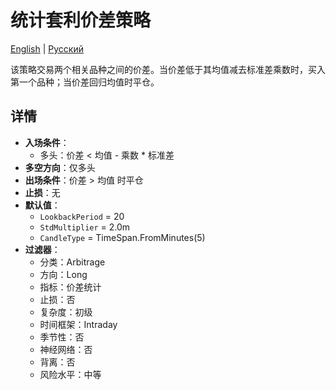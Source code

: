 # 统计套利价差策略
[English](README.md) | [Русский](README_ru.md)

该策略交易两个相关品种之间的价差。当价差低于其均值减去标准差乘数时，买入第一个品种；当价差回归均值时平仓。

## 详情
- **入场条件**：
  - 多头：价差 < 均值 - 乘数 * 标准差
- **多空方向**：仅多头
- **出场条件**：价差 > 均值 时平仓
- **止损**：无
- **默认值**：
  - `LookbackPeriod` = 20
  - `StdMultiplier` = 2.0m
  - `CandleType` = TimeSpan.FromMinutes(5)
- **过滤器**：
  - 分类：Arbitrage
  - 方向：Long
  - 指标：价差统计
  - 止损：否
  - 复杂度：初级
  - 时间框架：Intraday
  - 季节性：否
  - 神经网络：否
  - 背离：否
  - 风险水平：中等
